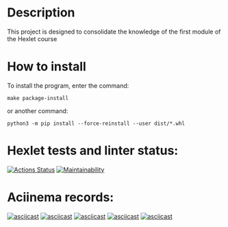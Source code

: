 # Description
This project is designed to consolidate the knowledge of the first module of the Hexlet course

# How to install
To install the program, enter the command:

```
make package-install
```

or another command:

```
python3 -m pip install --force-reinstall --user dist/*.whl
```


# Hexlet tests and linter status:
[![Actions Status](https://github.com/ConstableFraser/python-project-lvl1/workflows/hexlet-check/badge.svg)](https://github.com/ConstableFraser/python-project-lvl1/actions)
[![Maintainability](https://api.codeclimate.com/v1/badges/a99a88d28ad37a79dbf6/maintainability)](https://codeclimate.com/github/ConstableFraser/python-project-lvl1)

# Aciinema records:
[![asciicast](https://asciinema.org/a/502029.svg)](https://asciinema.org/a/502029)
[![asciicast](https://asciinema.org/a/502250.svg)](https://asciinema.org/a/502250)
[![asciicast](https://asciinema.org/a/502804.svg)](https://asciinema.org/a/502804)
[![asciicast](https://asciinema.org/a/502823.svg)](https://asciinema.org/a/502823)
[![asciicast](https://asciinema.org/a/502830.svg)](https://asciinema.org/a/502830)
